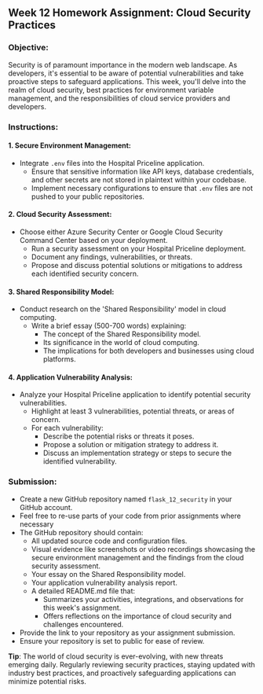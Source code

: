 ## **Week 12 Homework Assignment: Cloud Security Practices**

### **Objective**:
Security is of paramount importance in the modern web landscape. As developers, it's essential to be aware of potential vulnerabilities and take proactive steps to safeguard applications. This week, you'll delve into the realm of cloud security, best practices for environment variable management, and the responsibilities of cloud service providers and developers.

### **Instructions**:

#### **1. Secure Environment Management**:
- Integrate `.env` files into the Hospital Priceline application.
  - Ensure that sensitive information like API keys, database credentials, and other secrets are not stored in plaintext within your codebase.
  - Implement necessary configurations to ensure that `.env` files are not pushed to your public repositories.

#### **2. Cloud Security Assessment**:
- Choose either Azure Security Center or Google Cloud Security Command Center based on your deployment.
  - Run a security assessment on your Hospital Priceline deployment.
  - Document any findings, vulnerabilities, or threats.
  - Propose and discuss potential solutions or mitigations to address each identified security concern.

#### **3. Shared Responsibility Model**:
- Conduct research on the 'Shared Responsibility' model in cloud computing.
  - Write a brief essay (500-700 words) explaining:
    - The concept of the Shared Responsibility model.
    - Its significance in the world of cloud computing.
    - The implications for both developers and businesses using cloud platforms.

#### **4. Application Vulnerability Analysis**:
- Analyze your Hospital Priceline application to identify potential security vulnerabilities.
  - Highlight at least 3 vulnerabilities, potential threats, or areas of concern.
  - For each vulnerability:
    - Describe the potential risks or threats it poses.
    - Propose a solution or mitigation strategy to address it.
    - Discuss an implementation strategy or steps to secure the identified vulnerability.

### **Submission**:
- Create a new GitHub repository named `flask_12_security` in your GitHub account.
- Feel free to re-use parts of your code from prior assignments where necessary 
- The GitHub repository should contain:    
  - All updated source code and configuration files.
  - Visual evidence like screenshots or video recordings showcasing the secure environment management and the findings from the cloud security assessment.
  - Your essay on the Shared Responsibility model.
  - Your application vulnerability analysis report.
  - A detailed README.md file that:
    - Summarizes your activities, integrations, and observations for this week's assignment.
    - Offers reflections on the importance of cloud security and challenges encountered.
- Provide the link to your repository as your assignment submission.
- Ensure your repository is set to public for ease of review.

**Tip**: The world of cloud security is ever-evolving, with new threats emerging daily. Regularly reviewing security practices, staying updated with industry best practices, and proactively safeguarding applications can minimize potential risks.
